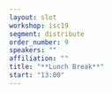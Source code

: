 ```yaml
---
layout: slot
workshop: isc19
segment: distribute
order_number: 9
speakers: ""
affiliation: ""
title: "**Lunch Break**"
start: "13:00"
---
```

